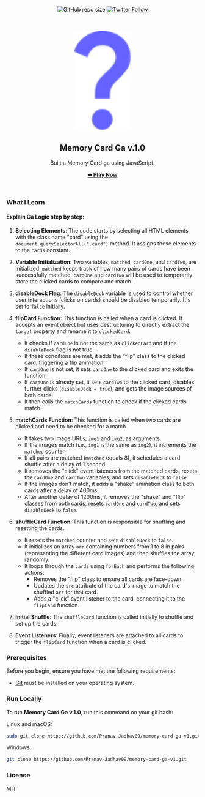 <div align="center">

![GitHub repo size](https://img.shields.io/github/repo-size/Pranav-Jadhav09/memory-card-game-v1)
[![Twitter Follow](https://img.shields.io/twitter/follow/Pranav_Jadhav09?style=social)](https://twitter.com/Pranav_Jadhav09)

<br />
<br />

<img src="./assets/images/que_icon.svg" style="width: 150px">

<h2 align="center">Memory Card Ga v.1.0</h2>
Built a Memory Card ga using JavaScript.

<a href=""><strong>➥ Play Now</strong></a>

</div>

<br />

### What I Learn

#### Explain Ga Logic step by step:

1. **Selecting Elements**: The code starts by selecting all HTML elements with the class name "card" using the `document.querySelectorAll(".card")` method. It assigns these elements to the `cards` constant.

2. **Variable Initialization**: Two variables, `matched`, `cardOne`, and `cardTwo`, are initialized. `matched` keeps track of how many pairs of cards have been successfully matched. `cardOne` and `cardTwo` will be used to temporarily store the clicked cards to compare and match.

3. **disableDeck Flag**: The `disableDeck` variable is used to control whether user interactions (clicks on cards) should be disabled temporarily. It's set to `false` initially.

4. **flipCard Function**: This function is called when a card is clicked. It accepts an event object but uses destructuring to directly extract the `target` property and rename it to `clickedCard`.

   - It checks if `cardOne` is not the same as `clickedCard` and if the `disableDeck` flag is not true.
   - If these conditions are met, it adds the "flip" class to the clicked card, triggering a flip animation.
   - If `cardOne` is not set, it sets `cardOne` to the clicked card and exits the function.
   - If `cardOne` is already set, it sets `cardTwo` to the clicked card, disables further clicks (`disableDeck = true`), and gets the image sources of both cards.
   - It then calls the `matchCards` function to check if the clicked cards match.

5. **matchCards Function**: This function is called when two cards are clicked and need to be checked for a match.

   - It takes two image URLs, `img1` and `img2`, as arguments.
   - If the images match (i.e., `img1` is the same as `img2`), it increments the `matched` counter.
   - If all pairs are matched (`matched` equals 8), it schedules a card shuffle after a delay of 1 second.
   - It removes the "click" event listeners from the matched cards, resets the `cardOne` and `cardTwo` variables, and sets `disableDeck` to `false`.
   - If the images don't match, it adds a "shake" animation class to both cards after a delay of 400ms.
   - After another delay of 1200ms, it removes the "shake" and "flip" classes from both cards, resets `cardOne` and `cardTwo`, and sets `disableDeck` to `false`.

6. **shuffleCard Function**: This function is responsible for shuffling and resetting the cards.

   - It resets the `matched` counter and sets `disableDeck` to `false`.
   - It initializes an array `arr` containing numbers from 1 to 8 in pairs (representing the different card images) and then shuffles the array randomly.
   - It loops through the `cards` using `forEach` and performs the following actions:
     - Removes the "flip" class to ensure all cards are face-down.
     - Updates the `src` attribute of the card's image to match the shuffled `arr` for that card.
     - Adds a "click" event listener to the card, connecting it to the `flipCard` function.

7. **Initial Shuffle**: The `shuffleCard` function is called initially to shuffle and set up the cards.

8. **Event Listeners**: Finally, event listeners are attached to all cards to trigger the `flipCard` function when a card is clicked.

### Prerequisites

Before you begin, ensure you have met the following requirements:

- [Git](https://git-scm.com/downloads "Download Git") must be installed on your operating system.

### Run Locally

To run **Memory Card Ga v.1.0**, run this command on your git bash:

Linux and macOS:

```bash
sudo git clone https://github.com/Pranav-Jadhav09/memory-card-ga-v1.git
```

Windows:

```bash
git clone https://github.com/Pranav-Jadhav09/memory-card-ga-v1.git
```

### License

MIT
